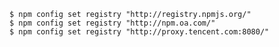     $ npm config set registry "http://registry.npmjs.org/"
    $ npm config set registry "http://npm.oa.com/"
    $ npm config set registry "http://proxy.tencent.com:8080/"
